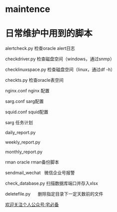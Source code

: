 maintence
=========
日常维护中用到的脚本
=========
alertcheck.py       检查oracle alert日志

checkdriver.py      检查磁盘空间（windows，通过snmp）

checklinuxspace.py  检查磁盘空间（linux，通过df -h）

checkts.py          检查oracle表空间

nginx.conf          nginx 配置

sarg.conf           sarg配置

squid.conf          squid配置

sarg 任务计划

daily_report.py

weekly_report.py

monthly_report.py

rman               oracle rman备份脚本

sendmail_wechat   微信企业号报警

check_database.py  扫描数据库端口并存入xlsx  

deletefile.py      删除指定目录下一定天数前的文件
 



[欢迎关注个人公众号:宅必备](http://www.zhaibibei.cn/static/zhaibibei.png)
